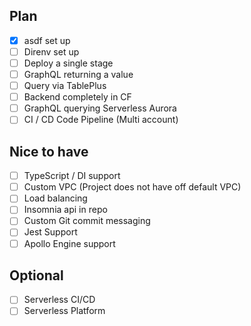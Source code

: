 ## Plan
- [x] asdf set up
- [ ] Direnv set up
- [ ] Deploy a single stage
- [ ] GraphQL returning a value
- [ ] Query via TablePlus
- [ ] Backend completely in CF
- [ ] GraphQL querying Serverless Aurora
- [ ] CI / CD Code Pipeline (Multi account)

## Nice to have
- [ ] TypeScript / DI support
- [ ] Custom VPC (Project does not have off default VPC)
- [ ] Load balancing
- [ ] Insomnia api in repo
- [ ] Custom Git commit messaging
- [ ] Jest Support
- [ ] Apollo Engine support

## Optional
- [ ] Serverless CI/CD
- [ ] Serverless Platform
